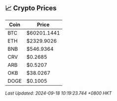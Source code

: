 ## 📈 Crypto Prices

| Coin | Price |
| ---- | ----- |
| BTC | $60201.1441 |
| ETH | $2329.9026 |
| BNB | $546.9364 |
| CRV | $0.2685 |
| ARB | $0.5207 |
| OKB | $38.0267 |
| DOGE | $0.1005 |

_Last Updated: 2024-09-18 10:19:23.744 +0800 HKT_
